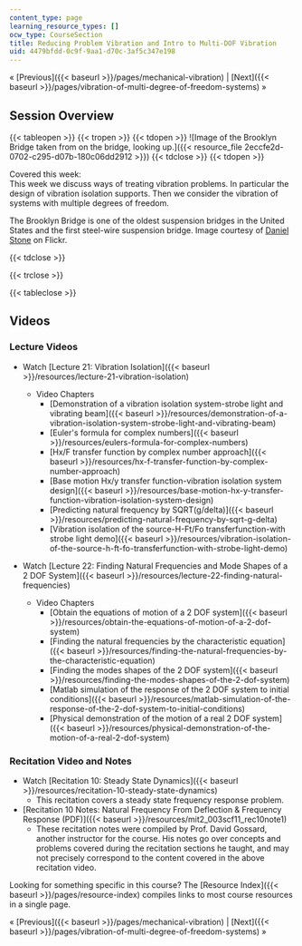 ```yaml
---
content_type: page
learning_resource_types: []
ocw_type: CourseSection
title: Reducing Problem Vibration and Intro to Multi-DOF Vibration
uid: 4479bfdd-0c9f-9aa1-d70c-3af5c347e198
---
```


« [Previous]({{< baseurl >}}/pages/mechanical-vibration) | [Next]({{< baseurl >}}/pages/vibration-of-multi-degree-of-freedom-systems) »

Session Overview
----------------

{{< tableopen >}}
{{< tropen >}}
{{< tdopen >}}
![Image of the Brooklyn Bridge taken from on the bridge, looking up.]({{< resource_file 2eccfe2d-0702-c295-d07b-180c06dd2912 >}})
{{< tdclose >}}
{{< tdopen >}}


Covered this week:  
This week we discuss ways of treating vibration problems. In particular the design of vibration isolation supports. Then we consider the vibration of systems with multiple degrees of freedom.

The Brooklyn Bridge is one of the oldest suspension bridges in the United States and the first steel-wire suspension bridge. Image courtesy of [Daniel Stone](http://www.flickr.com/photos/91034415@N00/5172711476/) on Flickr.


{{< tdclose >}}

{{< trclose >}}

{{< tableclose >}}

Videos
------

### Lecture Videos

*   Watch [Lecture 21: Vibration Isolation]({{< baseurl >}}/resources/lecture-21-vibration-isolation)
    *   Video Chapters
        *   [Demonstration of a vibration isolation system-strobe light and vibrating beam]({{< baseurl >}}/resources/demonstration-of-a-vibration-isolation-system-strobe-light-and-vibrating-beam)
        *   [Euler's formula for complex numbers]({{< baseurl >}}/resources/eulers-formula-for-complex-numbers)
        *   [Hx/F transfer function by complex number approach]({{< baseurl >}}/resources/hx-f-transfer-function-by-complex-number-approach)
        *   [Base motion Hx/y transfer function-vibration isolation system design]({{< baseurl >}}/resources/base-motion-hx-y-transfer-function-vibration-isolation-system-design)
        *   [Predicting natural frequency by SQRT(g/delta)]({{< baseurl >}}/resources/predicting-natural-frequency-by-sqrt-g-delta)
        *   [Vibration isolation of the source-H-Ft/Fo transferfunction-with strobe light demo]({{< baseurl >}}/resources/vibration-isolation-of-the-source-h-ft-fo-transferfunction-with-strobe-light-demo)

*   Watch [Lecture 22: Finding Natural Frequencies and Mode Shapes of a 2 DOF System]({{< baseurl >}}/resources/lecture-22-finding-natural-frequencies)
    *   Video Chapters
        *   [Obtain the equations of motion of a 2 DOF system]({{< baseurl >}}/resources/obtain-the-equations-of-motion-of-a-2-dof-system)
        *   [Finding the natural frequencies by the characteristic equation]({{< baseurl >}}/resources/finding-the-natural-frequencies-by-the-characteristic-equation)
        *   [Finding the modes shapes of the 2 DOF system]({{< baseurl >}}/resources/finding-the-modes-shapes-of-the-2-dof-system)
        *   [Matlab simulation of the response of the 2 DOF system to initial conditions]({{< baseurl >}}/resources/matlab-simulation-of-the-response-of-the-2-dof-system-to-initial-conditions)
        *   [Physical demonstration of the motion of a real 2 DOF system]({{< baseurl >}}/resources/physical-demonstration-of-the-motion-of-a-real-2-dof-system)

### Recitation Video and Notes

*   Watch [Recitation 10: Steady State Dynamics]({{< baseurl >}}/resources/recitation-10-steady-state-dynamics)
    *   This recitation covers a steady state frequency response problem.
*   [Recitation 10 Notes: Natural Frequency From Deflection & Frequency Response (PDF)]({{< baseurl >}}/resources/mit2_003scf11_rec10note1)
    *   These recitation notes were compiled by Prof. David Gossard, another instructor for the course. His notes go over concepts and problems covered during the recitation sections he taught, and may not precisely correspond to the content covered in the above recitation video.

Looking for something specific in this course? The [Resource Index]({{< baseurl >}}/pages/resource-index) compiles links to most course resources in a single page.

« [Previous]({{< baseurl >}}/pages/mechanical-vibration) | [Next]({{< baseurl >}}/pages/vibration-of-multi-degree-of-freedom-systems) »